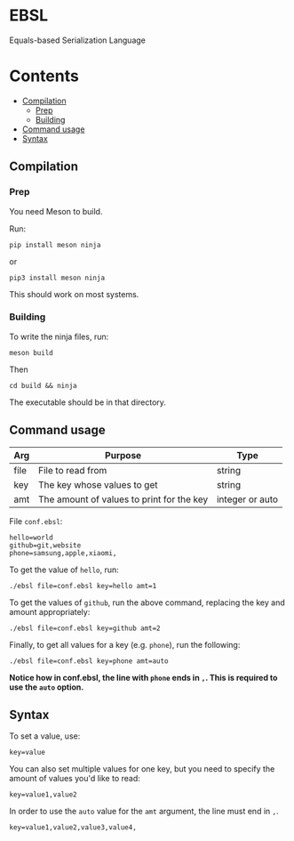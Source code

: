 # EBSL
Equals-based Serialization Language

# Contents
* [Compilation](#compilation)
  * [Prep](#prep)
  * [Building](#building)
* [Command usage](#command-usage)
* [Syntax](#syntax)

## Compilation
### Prep
<!-- Add info about command usage -->
You need Meson to build.

Run:
```console
pip install meson ninja
```
or
```console
pip3 install meson ninja
```
This should work on most systems.

### Building
To write the ninja files, run:
```console
meson build
```
Then
```console
cd build && ninja
```
The executable should be in that directory.

## Command usage
|Arg|Purpose|Type|
|--|--|--|
|file|File to read from|string|
|key|The key whose values to get|string|
|amt|The amount of values to print for the key|integer or auto|

File `conf.ebsl`:
```
hello=world
github=git,website
phone=samsung,apple,xiaomi,
```
To get the value of `hello`, run:
```console
./ebsl file=conf.ebsl key=hello amt=1
```
To get the values of `github`, run the above command, replacing the key and amount appropriately:
```console
./ebsl file=conf.ebsl key=github amt=2
```
Finally, to get all values for a key (e.g. `phone`), run the following:
```console
./ebsl file=conf.ebsl key=phone amt=auto
```
**Notice how in conf.ebsl, the line with `phone` ends in `,`. This is required to use the `auto` option.**
## Syntax
To set a value, use:
```
key=value
```
You can also set multiple values for one key, but you need to specify the amount of values you'd like to read:
```
key=value1,value2
```
In order to use the `auto` value for the `amt` argument, the line must end in `,`.
```
key=value1,value2,value3,value4,
```
